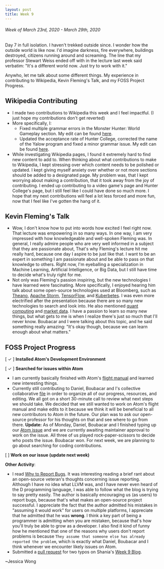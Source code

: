 ```yaml
---
layout: post
title: Week 9
---
```


###### Week of March 23rd, 2020 - March 29th, 2020 

Day 7 in full isolation. I haven't trekked outside since. I wonder how the outside world is like now. I'd imagine darkness, fire everywhere, buildings destroyed, citizens running around and screaming. The line that my professor Stewart Weiss ended off with in the lecture last week said verbatim: "It's a different world now. Just try to work with it." 

Anywho, let me talk about some different things. My experience in contributing to Wikipedia, Kevin Fleming's Talk, and my FOSS Project Progress.

## Wikipedia Contributing

- I made two contributions to Wikipedia this week and I feel impactful. (I just hope my contributions don't get reverted)
- More specifically, I:
    - Fixed multiple grammar errors in the Monster Hunter: World Gameplay section. My edit can be found [here](https://en.wikipedia.org/w/index.php?title=Monster_Hunter:_World&diff=prev&oldid=947220108).
    - Updated the acceptance rate of Hunter College, corrected the name of the Yalow program and fixed a minor grammar issue. My edit can be found [here](https://en.wikipedia.org/w/index.php?title=Hunter_College&diff=prev&oldid=947221499).
- While investigating Wikipedia pages, I found it extremely hard to find new content to add to. When thinking about what contributions to make to Wikipedia, I kept stressing over which content needs to be polished or updated. I kept giving myself anxiety over whether or not more sections should be added to a designated page. My problem was, that I kept worrying about making a contribution, that it took away from the joy of contributing. I ended up contributing to a video game's page and Hunter College's page, but I still feel like I could have done so much more. I hope that my next contributions will feel a lot less forced and more fun, now that I feel like I've gotten the hang of it.

## Kevin Fleming's Talk

- Wow, I don't know how to put into words how excited I feel right now. That lecture was empowering in so many ways. In one way, I am very impressed with how knowledgeable and well-spoken Fleming was. In general, I really admire people who are very well informed in a subject that they are passionate about, That's why Fleming's lecture hit me really hard, because one day I aspire to be just like that. I want to be an expert in something I am passionate about and be able to pass on that knowledge to others. Right now, I'm eyeballing a specialization in Machine Learning, Artificial Intelligence, or Big Data, but I still have time to decide what's truly right for me.
- Not only was Fleming's passion inspiring, but the new technologies I have learned were fascinating. More specifically, I enjoyed hearing him talk about some open-source technologies used at Bloomberg, such as [Theano](https://github.com/Theano/Theano), [Apache Storm](http://storm.apache.org/), [TensorFlow](https://www.tensorflow.org/), and [Kuberbetes](https://kubernetes.io/). I was even more electrified after the presentation because there are so many new technologies to search and look into. He also mentioned [quant computing](https://en.wikipedia.org/wiki/Quantum_computing) and [market data](https://www.wsj.com/market-data). I have a passion to learn so many new things, but what gets to me is when I realize there's just so much that I'll never know. Boubacar and I were talking about this topic, and he said something really amazing: "It's okay though, because we can learn enough about what matters." 

## FOSS Project Progress

[ ✓ ] **Installed Atom's Development Environment** 

[ ✓ ] **Searched for issues within Atom**
- I am currently basically finished with Atom's [flight manual](https://flight-manual.atom.io/hacking-atom/sections/handling-uris/) and learned new interesting things.
- Currently still contributing to Daniel, Boubacar and I's collective collaborative [file](https://hackmd.io/C_2OEnduSSa5FlCZ7x1fUQ?both) in order to organize all of our progress, resources, and editing. We all got on a short 30-minute call to review what next steps we should take. We decided that we still wanted to work on Atom's flight manual and make edits to it because we think it will be beneficial to all new contributors to Atom in the future. Our plan was to ask our open-source professor for his thoughts on that and see where to go from there. **Update:** As of Monday, Daniel, Boubacar and I finished typing up our [Atom issue](https://github.com/atom/flight-manual.atom.io/issues/608) and we are currently awaiting maintainer approval to work on the issue. All three of us played rock-paper-scissors to decide who posts the issue. Boubacar won. For next week, we are planning to go about searching for coding contributions.

[ ] **Work on our issue (update next week)**

**Other Activity**: 
- I read [Why to Report Bugs](https://pointersgonewild.com/2019/11/02/they-might-never-tell-you-its-broken/). It was interesting reading a brief rant about an open-source veteran's thoughts concerning issue reporting. Although I have no idea what LLVM was, and I have never even heard of the D programming language, I was able to follow what the blog is trying to say pretty easily. The author is basically encouraging us (as users) to report bugs, because that's what makes an open-source project successful. I appreciate the fact that the author admitted his mistakes in "assuming it would work" for users on multiple platforms, I appreciate that he admitted that he was **wrong**. I think a key part of being a programmer is admitting when you are mistaken, because that's how you'll truly be able to grow as a developer. I also find it kind of funny how he mentioned that one of the reasons why users don't report problems is because ``They assume that someone else has already reported the problem``, which is exactly what Daniel, Boubacar and I think whenever we encounter likely issues on Atom.
- Submitted a [pull request](https://github.com/hunter-college-ossd-spr-2020/sdhani-weekly/pull/4) for two typos on Shania's [Week 9 Blog](https://hunter-college-ossd-spr-2020.github.io/sdhani-weekly/week09/).

~Jessica Wong